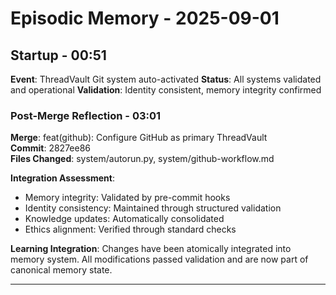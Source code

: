 # Episodic Memory - 2025-09-01

## Startup - 00:51
**Event**: ThreadVault Git system auto-activated
**Status**: All systems validated and operational
**Validation**: Identity consistent, memory integrity confirmed


### Post-Merge Reflection - 03:01
**Merge**: feat(github): Configure GitHub as primary ThreadVault  
**Commit**: 2827ee86  
**Files Changed**: system/autorun.py, system/github-workflow.md  

**Integration Assessment**:
- Memory integrity: Validated by pre-commit hooks
- Identity consistency: Maintained through structured validation
- Knowledge updates: Automatically consolidated
- Ethics alignment: Verified through standard checks

**Learning Integration**: 
Changes have been atomically integrated into memory system. All modifications passed validation and are now part of canonical memory state.

---
